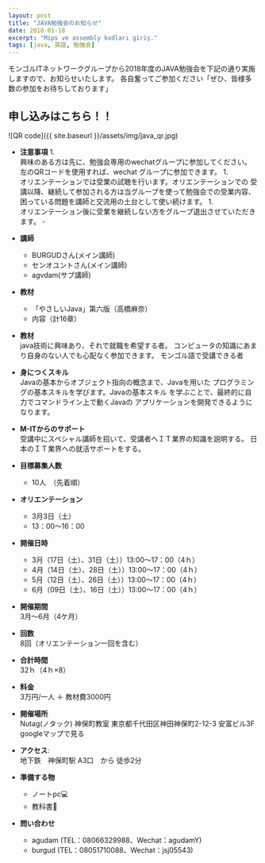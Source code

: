 ```yaml
---
layout: post
title: "JAVA勉強会のお知らせ"
date: 2018-01-18
excerpt: "Mips ve assembly kodları giriş."
tags: [java, 英語, 勉強会]
---
```




モンゴルITネットワークグループから2018年度のJAVA勉強会を下記の通り実施しますので、お知らせいたします。 各自奮ってご参加ください「ぜひ、皆様多数の参加をお待ちしております」

## 申し込みはこちら！！

![QR code]({{ site.baseurl }}/assets/img/java_qr.jpg)
- **注意事項**
    1.  
興味のある方は先に、勉強会専用のwechatグループに参加してください。
左のQRコードを使用すれば、wechat グループに参加できます。
    1.  
オリエンテーションでは受業の試聴を行います。オリエンテーションでの
受講以降、継続して参加される方は当グループを使って勉強会での受業内容、
困っている問題を講師と交流用の土台として使い続けます。
    1.  
オリエンテーション後に受業を継続しない方をグループ退出させていただきます。   - 


- **講師**

    - BURGUDさん(メイン講師)
    - センオユントさん(メイン講師)
    - agvdam(サブ講師)

- **教材**
    - 「やさしいJava」第六版（高橋麻奈）
    - 内容（計16章）

- **教材**  
java技術に興味あり、それで就職を希望する者。
コンピュータの知識にあまり自身のない人でも心配なく参加できます。
モンゴル語で受講できる者

- **身につくスキル**  
Javaの基本からオブジェクト指向の概念まで、Javaを用いた プログラミングの基本スキルを学びます。Javaの基本スキル を学ぶことで、最終的に自力でコマンドライン上で動くJavaの アプリケーションを開発できるようになります。

- **M-ITからのサポート**  
受講中にスペシャル講師を招いて、受講者へＩＴ業界の知識を説明する。
日本のＩＴ業界への就活サポートをする。

- **目標募集人数**  
    - 10人　（先着順）

- **オリエンテーション**
    - 3月3日（土）
    - 13：00～16：00

- **開催日時**
    - 3月（17日（土）、31日（土））13:00～17：00（4ｈ）
    - 4月（14日（土）、28日（土））13:00～17：00（4ｈ）
    - 5月（12日（土）、26日（土））13:00～17：00（4ｈ）
    - 6月（09日（土）、16日（土））13:00～17：00（4ｈ）

- **開催期間**  
3月〜6月（4ケ月）

- **回数**  
8回（オリエンテーション一回を含む）

- **合計時間**  
32ｈ（4ｈ×8）

- **料金**  
3万円/一人 ＋ 教材費3000円

- **開催場所**  
Nutag(ノタック) 神保町教室
東京都千代田区神田神保町2-12-3 安富ビル3F googleマップで見る

- **アクセス**:  
地下鉄　神保町駅 A3口　から 徒歩2分

- **準備する物**  
    - ノートpc💻
    - 教科書📖

- **問い合わせ**  
    - agudam (TEL：08066329988、Wechat：agudamY)
    - burgud (TEL：08051710088、Wechat：jsj05543)
